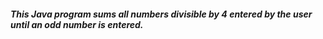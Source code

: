 ##### This Java program sums all numbers divisible by 4 entered by the user until an odd number is entered.
